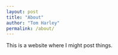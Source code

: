 ```yaml
---
layout: post
title: "About"
author: "Tom Harley"
permalink: /about/
---
```


This is a website where I might post things.
